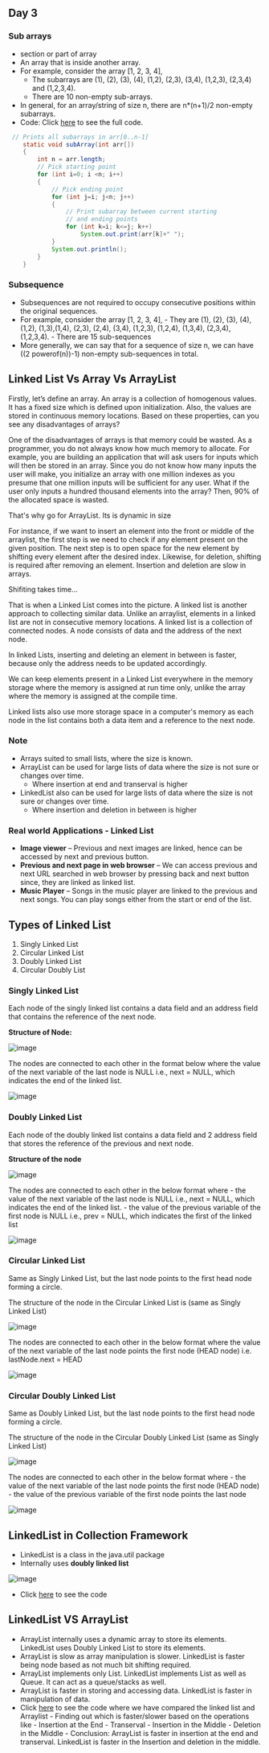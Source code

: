 ## Day 3

### Sub arrays

-   section or part of array
-  An array that is inside another array. 
-  For example, consider the array [1, 2, 3, 4], 
    - The subarrays are (1), (2), (3), (4), (1,2), (2,3), (3,4), (1,2,3), (2,3,4) and (1,2,3,4).
    - There are 10 non-empty sub-arrays. 
- In general, for an array/string of size n, there are n*(n+1)/2 non-empty subarrays.
- Code: Click [here](./) to see the full code.
```java
 // Prints all subarrays in arr[0..n-1]
    static void subArray(int arr[])
    {
        int n = arr.length;
        // Pick starting point
        for (int i=0; i <n; i++)
        {
            // Pick ending point
            for (int j=i; j<n; j++)
            {
                // Print subarray between current starting
                // and ending points
                for (int k=i; k<=j; k++)
                    System.out.print(arr[k]+" ");
            }
            System.out.println();
        }
    }
```

### Subsequence

- Subsequences are not required to occupy consecutive positions within the original sequences. 
- For example, consider the array [1, 2, 3, 4], 
      - They are (1), (2), (3), (4), (1,2), (1,3),(1,4), (2,3), (2,4), (3,4), (1,2,3), (1,2,4), (1,3,4), (2,3,4), (1,2,3,4). 
      - There are 15 sub-sequences
- More generally, we can say that for a sequence of size n, we can have ((2 powerof(n))-1) non-empty sub-sequences in total. 

## Linked List Vs Array Vs ArrayList

Firstly, let’s define an array. An array is a collection of homogenous values. It has a fixed size which is defined upon initialization. Also, the values are stored in continuous memory locations. Based on these properties, can you see any disadvantages of arrays? 

One of the disadvantages of arrays is that memory could be wasted. As a programmer, you do not always know how much memory to allocate. For example, you are building an application that will ask users for inputs which will then be stored in an array. Since you do not know how many inputs the user will make, you initialize an array with one million indexes as you presume that one million inputs will be sufficient for any user. What if the user only inputs a hundred thousand elements into the array? Then, 90% of the allocated space is wasted. 

That's why go for ArrayList. Its is dynamic in size

For instance, if we want to insert an element into the front or middle of the arraylist, the first step is we need to check if any element present on the given position. The next step is to open space for the new element by shifting every element after the desired index. Likewise, for deletion, shifting is required after removing an element.  Insertion and deletion are slow in arrays. 

Shifiting takes time... 

That is when a Linked List comes into the picture. A linked list is another approach to collecting similar data. Unlike an arraylist, elements in a linked list are not in consecutive memory locations. A linked list is a collection of connected nodes. A node consists of data and the address of the next node.  

In linked Lists, inserting and deleting an element in between is faster, because only the address needs to be updated accordingly. 

We can keep elements present in a Linked List everywhere in the memory storage where the memory is assigned at run time only, unlike the array where the memory is assigned at the compile time. 

Linked lists also use more storage space in a computer's memory as each node in the list contains both a data item and a reference to the next node. 

### Note

- Arrays suited to small lists, where the size is known. 
- ArrayList can be used for large lists of data where the size is not sure or changes over time. 
    - Where insertion at end  and transerval is higher
- LinkedList also can be used for large lists of data where the size is not sure or changes over time. 
    - Where insertion and deletion in between is higher

### Real world Applications - Linked List

- **Image viewer** – Previous and next images are linked, hence can be accessed by next and previous button. 
- **Previous and next page in web browser** – We can access previous and next URL searched in web browser by pressing back and next button since, they are linked as linked list. 
- **Music Player** – Songs in the music player are linked to the previous and next songs. You can play songs either from the start or end of the list. 

## Types of Linked List 

1. Singly Linked List 
2. Circular Linked List 
3. Doubly Linked List 
4. Circular Doubly List 

### Singly Linked List 

Each node of the singly linked list contains a data field and an address field that contains the reference of the next node. 

**Structure of Node:**

![image](https://user-images.githubusercontent.com/70228962/170503066-0ea0488d-7125-4b53-8534-35dd7abf7977.png)

The nodes are connected to each other in the format below where the value of the next variable of the last node is NULL i.e., next = NULL, which indicates the end of the linked list. 

![image](https://user-images.githubusercontent.com/70228962/170503202-4fdd3f5a-8a9c-4c92-a710-679ea301fe57.png)

### Doubly Linked List

Each node of the doubly linked list contains a data field and 2 address field that stores the reference of the previous and next node.

**Structure of the node**

![image](https://user-images.githubusercontent.com/70228962/170503808-2aeda886-a729-4f2a-bacc-419f4092a0a6.png)

The nodes are connected to each other in the below format where 
    - the value of the next variable of the last node is NULL i.e., next = NULL, which indicates the end of the linked list.
    - the value of the previous variable of the first node is NULL i.e., prev = NULL, which indicates the first of the linked list
    
![image](https://user-images.githubusercontent.com/70228962/170503988-61c240a8-2388-4150-b079-0c2926d46381.png)

### Circular Linked List

Same as Singly Linked List, but the last node points to the first head node forming a circle.

The structure of the node in the Circular Linked List is (same as Singly Linked List)

![image](https://user-images.githubusercontent.com/70228962/170503066-0ea0488d-7125-4b53-8534-35dd7abf7977.png)

The nodes are connected to each other in the below format where the value of the next variable of the last node points the first node (HEAD node) i.e. lastNode.next = HEAD

![image](https://user-images.githubusercontent.com/70228962/170504398-0a0bd3c0-ff16-43fd-b1d5-b21dabeab61a.png)

### Circular Doubly Linked List

Same as Doubly Linked List, but the last node points to the first head node forming a circle.

The structure of the node in the Circular Doubly Linked List (same as Singly Linked List)

![image](https://user-images.githubusercontent.com/70228962/170503808-2aeda886-a729-4f2a-bacc-419f4092a0a6.png)

The nodes are connected to each other in the below format where 
    - the value of the next variable of the last node points the first node (HEAD node)
    - the value of the previous variable of the first node points the last node

![image](https://user-images.githubusercontent.com/70228962/170504726-349fc334-a411-426c-ad62-0943a4b10604.png)

## LinkedList in Collection Framework

- LinkedList is a class in the java.util package
- Internally uses **doubly linked list**

![image](https://user-images.githubusercontent.com/70228962/170505518-a8587bbb-f478-490a-913b-87e2df33ffa6.png)

- Click [here](./) to see the code

## LinkedList VS ArrayList 

- ArrayList internally uses a dynamic array to store its elements. LinkedList uses Doubly Linked List to store its elements.
- ArrayList is slow as array manipulation is slower. LinkedList is faster being node based as not much bit shifting required.
- ArrayList implements only List. LinkedList implements List as well as Queue. It can act as a queue/stacks as well.
- ArrayList is faster in storing and accessing data. LinkedList is faster in manipulation of data.
- Click [here](./) to see the code where we have compared the linked list and Arraylist
        - Finding out which is faster/slower based on the operations like
                - Insertion at the End
                - Transerval
                - Insertion in the Middle
                - Deletion in the Middle
         - Conclusion: ArrayList is faster in insertion at the end and transerval. LinkedList is faster in the Insertion and deletion in the middle.
    



